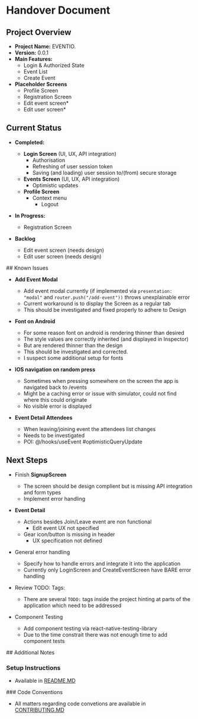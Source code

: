 # Handover Document

## Project Overview

- **Project Name:** EVENTIO.
- **Version:** 0.0.1
- **Main Features:**
  - Login & Authorized State
  - Event List
  - Create Event
- **Placeholder Screens**
  - Profile Screen
  - Registration Screen
  - Edit event screen\*
  - Edit user screen\*

## Current Status

- **Completed:**

  - **Login Screen** (UI, UX, API integration)
    - Authorisation
    - Refreshing of user session token
    - Saving (and loading) user session to/(from) secure storage
  - **Events Screen** (UI, UX, API integration)
    - Optimistic updates
  - **Profile Screen**
    - Context menu
      - Logout

- **In Progress:**

  - Registration Screen

- **Backlog**

  - Edit event screen (needs design)
  - Edit user screen (needs design)

## Known Issues

- **Add Event Modal**

  - Add event modal currently (if implemented via `presentation: "modal"` and `router.push("/add-event"))` throws unexplainable error
  - Current workaround is to display the Screen as a regular tab
  - This should be investigated and fixed properly to adhere to Design

- **Font on Android**

  - For some reason font on android is rendering thinner than desired
  - The style values are correctly inherited (and displayed in Inspector)
  - But are rendered thinner than the design
  - This should be investigated and corrected.
  - I suspect some additional setup for fonts

- **IOS navigation on random press**

  - Sometimes when pressing somewhere on the screen the app is navigated back to /events
  - Might be a caching error or issue with simulator, could not find where this could originate
  - No visible error is displayed

- **Event Detail Attendees**
  - When leaving/joining event the attendees list changes
  - Needs to be investigated
  - POI: @/hooks/useEvent #optimisticQueryUpdate

## Next Steps

- Finish **SignupScreen**

  - The screen should be design complient but is missing API integration and form types
  - Implement error handling

- **Event Detail**

  - Actions besides Join/Leave event are non functional
    - Edit event UX not specified
  - Gear icon/button is missing in header
    - UX specification not defined

- General error handling

  - Specify how to handle errors and integrate it into the application
  - Currently only LoginScreen and CreateEventScreen have BARE error handling

- Review TODO: Tags:

  - There are several `TODO:` tags inside the project hinting at parts of the application which need to be addressed

- Component Testing
  - Add component testing via react-native-testing-library
  - Due to the time constrait there was not enough time to add component tests

## Additional Notes

### Setup Instructions

- Available in [README.MD](README.md#get-started)

### Code Conventions

- All matters regarding code convetions are available in [CONTRIBUTING.MD](CONTRIBUTING.md)
